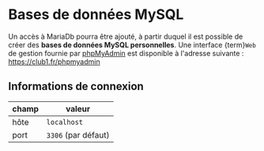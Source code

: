 Bases de données MySQL
======================

Un accès à MariaDb pourra être ajouté, à partir duquel il est possible de
créer des **bases de données MySQL personnelles**. Une interface {term}`Web`
de gestion fournie par [phpMyAdmin](https://fr.wikipedia.org/wiki/PhpMyAdmin)
est disponible à l'adresse suivante&nbsp;: <https://club1.fr/phpmyadmin>

Informations de connexion
-------------------------

| champ            | valeur              |
| ---------------- | ------------------- |
| hôte             | `localhost`         |
| port             | `3306` (par défaut) |
